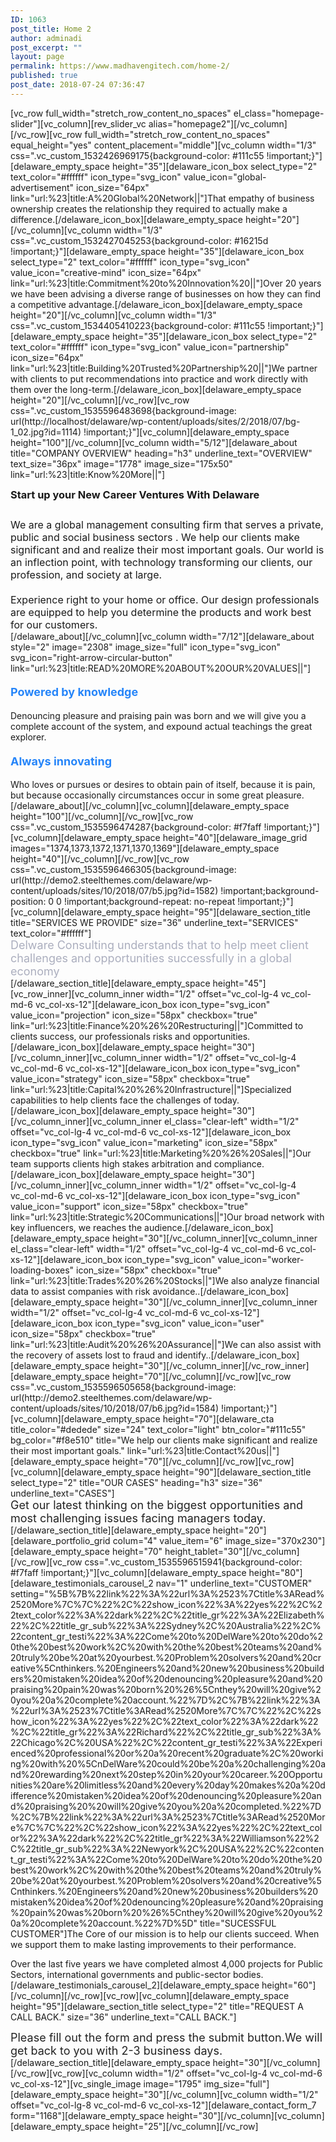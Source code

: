 ```yaml
---
ID: 1063
post_title: Home 2
author: adminadi
post_excerpt: ""
layout: page
permalink: https://www.madhavengitech.com/home-2/
published: true
post_date: 2018-07-24 07:36:47
---
```

[vc_row full_width="stretch_row_content_no_spaces" el_class="homepage-slider"][vc_column][rev_slider_vc alias="homepage2"][/vc_column][/vc_row][vc_row full_width="stretch_row_content_no_spaces" equal_height="yes" content_placement="middle"][vc_column width="1/3" css=".vc_custom_1532426969175{background-color: #111c55 !important;}"][delaware_empty_space height="35"][delaware_icon_box select_type="2" text_color="#ffffff" icon_type="svg_icon" value_icon="global-advertisement" icon_size="64px" link="url:%23|title:A%20Global%20Network||"]That empathy of business ownership creates the relationship they required to actually make a difference.[/delaware_icon_box][delaware_empty_space height="20"][/vc_column][vc_column width="1/3" css=".vc_custom_1532427045253{background-color: #16215d !important;}"][delaware_empty_space height="35"][delaware_icon_box select_type="2" text_color="#ffffff" icon_type="svg_icon" value_icon="creative-mind" icon_size="64px" link="url:%23|title:Commitment%20to%20Innovation%20||"]Over 20 years we have been advising a diverse
range of businesses on how they can find a competitive advantage.[/delaware_icon_box][delaware_empty_space height="20"][/vc_column][vc_column width="1/3" css=".vc_custom_1534405410223{background-color: #111c55 !important;}"][delaware_empty_space height="35"][delaware_icon_box select_type="2" text_color="#ffffff" icon_type="svg_icon" value_icon="partnership" icon_size="64px" link="url:%23|title:Building%20Trusted%20Partnership%20||"]We partner with clients to put recommendations into practice
and work directly with them over the long-term.[/delaware_icon_box][delaware_empty_space height="20"][/vc_column][/vc_row][vc_row css=".vc_custom_1535596483698{background-image: url(http://localhost/delaware/wp-content/uploads/sites/2/2018/07/bg-1_02.jpg?id=1114) !important;}"][vc_column][delaware_empty_space height="100"][/vc_column][vc_column width="5/12"][delaware_about title="COMPANY OVERVIEW" heading="h3" underline_text="OVERVIEW" text_size="36px" image="1778" image_size="175x50" link="url:%23|title:Know%20More||"]
<h3 style="margin-top: 0;margin-bottom: 28px">Start up your New Career Ventures With Delaware</h3>
<div style="margin-bottom: 20px;font-size: 16px">We are a global management consulting firm that serves a private, public and social business sectors . We help our clients make significant and and realize their most important goals. Our world is an inflection point, with technology transforming our clients, our profession, and society at large.</div>
<div style="font-size: 16px">Experience right to your home or office. Our design professionals are equipped to help you determine the products and work best for our customers.</div>
[/delaware_about][/vc_column][vc_column width="7/12"][delaware_about style="2" image="2308" image_size="full" icon_type="svg_icon" svg_icon="right-arrow-circular-button" link="url:%23|title:READ%20MORE%20ABOUT%20OUR%20VALUES||"]
<h4><span style="color: #2685f9;font-size: 18px">Powered by knowledge</span></h4>
<div class="text-left">Denouncing pleasure and praising pain was born and we will give you a complete account of the system, and expound actual teachings
the great explorer.</div>
<div class="line"></div>
<h4><span style="color: #2685f9;font-size: 18px">Always innovating</span></h4>
<div class="text-left">Who loves or pursues or desires to obtain pain of itself, because it is pain, but because occasionally circumstances occur in some great pleasure.</div>
[/delaware_about][/vc_column][vc_column][delaware_empty_space height="100"][/vc_column][/vc_row][vc_row css=".vc_custom_1535596474287{background-color: #f7faff !important;}"][vc_column][delaware_empty_space height="40"][delaware_image_grid images="1374,1373,1372,1371,1370,1369"][delaware_empty_space height="40"][/vc_column][/vc_row][vc_row css=".vc_custom_1535596466305{background-image: url(http://demo2.steelthemes.com/delaware/wp-content/uploads/sites/10/2018/07/b5.jpg?id=1582) !important;background-position: 0 0 !important;background-repeat: no-repeat !important;}"][vc_column][delaware_empty_space height="95"][delaware_section_title title="SERVICES WE PROVIDE" size="36" underline_text="SERVICES" text_color="#ffffff"]
<div style="color: #abaebe;font-size: 18px">Delware Consulting understands that to help meet client challenges and
opportunities successfully in a global economy</div>
[/delaware_section_title][delaware_empty_space height="45"][vc_row_inner][vc_column_inner width="1/2" offset="vc_col-lg-4 vc_col-md-6 vc_col-xs-12"][delaware_icon_box icon_type="svg_icon" value_icon="projection" icon_size="58px" checkbox="true" link="url:%23|title:Finance%20%26%20Restructuring||"]Committed to clients success, our professionals risks and opportunities.[/delaware_icon_box][delaware_empty_space height="30"][/vc_column_inner][vc_column_inner width="1/2" offset="vc_col-lg-4 vc_col-md-6 vc_col-xs-12"][delaware_icon_box icon_type="svg_icon" value_icon="strategy" icon_size="58px" checkbox="true" link="url:%23|title:Capital%20%26%20Infrastructure||"]Specialized capabilities to help clients face the challenges of today.[/delaware_icon_box][delaware_empty_space height="30"][/vc_column_inner][vc_column_inner el_class="clear-left" width="1/2" offset="vc_col-lg-4 vc_col-md-6 vc_col-xs-12"][delaware_icon_box icon_type="svg_icon" value_icon="marketing" icon_size="58px" checkbox="true" link="url:%23|title:Marketing%20%26%20Sales||"]Our team supports clients high stakes arbitration and compliance.[/delaware_icon_box][delaware_empty_space height="30"][/vc_column_inner][vc_column_inner width="1/2" offset="vc_col-lg-4 vc_col-md-6 vc_col-xs-12"][delaware_icon_box icon_type="svg_icon" value_icon="support" icon_size="58px" checkbox="true" link="url:%23|title:Strategic%20Communications||"]Our broad network with key influencers, we reaches the audience.[/delaware_icon_box][delaware_empty_space height="30"][/vc_column_inner][vc_column_inner el_class="clear-left" width="1/2" offset="vc_col-lg-4 vc_col-md-6 vc_col-xs-12"][delaware_icon_box icon_type="svg_icon" value_icon="worker-loading-boxes" icon_size="58px" checkbox="true" link="url:%23|title:Trades%20%26%20Stocks||"]We also analyze financial data to assist companies with risk avoidance..[/delaware_icon_box][delaware_empty_space height="30"][/vc_column_inner][vc_column_inner width="1/2" offset="vc_col-lg-4 vc_col-md-6 vc_col-xs-12"][delaware_icon_box icon_type="svg_icon" value_icon="user" icon_size="58px" checkbox="true" link="url:%23|title:Audit%20%26%20Assurance||"]We can also assist with the recovery of assets lost to fraud and identify..[/delaware_icon_box][delaware_empty_space height="30"][/vc_column_inner][/vc_row_inner][delaware_empty_space height="70"][/vc_column][/vc_row][vc_row css=".vc_custom_1535596505658{background-image: url(http://demo2.steelthemes.com/delaware/wp-content/uploads/sites/10/2018/07/b6.jpg?id=1584) !important;}"][vc_column][delaware_empty_space height="70"][delaware_cta title_color="#dedede" size="24" text_color="light" btn_color="#111c55" bg_color="#f8e510" title="We help our clients make significant and realize their most important goals." link="url:%23|title:Contact%20us||"][delaware_empty_space height="70"][/vc_column][/vc_row][vc_row][vc_column][delaware_empty_space height="90"][delaware_section_title select_type="2" title="OUR CASES" heading="h3" size="36" underline_text="CASES"]
<div style="color: #222;font-size: 18px">Get our latest thinking on the biggest opportunities and most challenging
issues facing managers today.</div>
[/delaware_section_title][delaware_empty_space height="20"][delaware_portfolio_grid colum="4" value_item="6" image_size="370x230"][delaware_empty_space height="70" height_tablet="30"][/vc_column][/vc_row][vc_row css=".vc_custom_1535596515941{background-color: #f7faff !important;}"][vc_column][delaware_empty_space height="80"][delaware_testimonials_carousel_2 nav="1" underline_text="CUSTOMER" setting="%5B%7B%22link%22%3A%22url%3A%2523%7Ctitle%3ARead%2520More%7C%7C%22%2C%22show_icon%22%3A%22yes%22%2C%22text_color%22%3A%22dark%22%2C%22title_gr%22%3A%22Elizabeth%22%2C%22title_gr_sub%22%3A%22Sydney%2C%20Australia%22%2C%22content_gr_testi%22%3A%22Come%20to%20DelWare%20to%20do%20the%20best%20work%2C%20with%20the%20best%20teams%20and%20truly%20be%20at%20yourbest.%20Problem%20solvers%20and%20creative%5Cnthinkers.%20Engineers%20and%20new%20business%20builders%20mistaken%20idea%20of%20denouncing%20pleasure%20and%20praising%20pain%20was%20born%20%26%5Cnthey%20will%20give%20you%20a%20complete%20account.%22%7D%2C%7B%22link%22%3A%22url%3A%2523%7Ctitle%3ARead%2520More%7C%7C%22%2C%22show_icon%22%3A%22yes%22%2C%22text_color%22%3A%22dark%22%2C%22title_gr%22%3A%22Richard%22%2C%22title_gr_sub%22%3A%22Chicago%2C%20USA%22%2C%22content_gr_testi%22%3A%22Experienced%20professional%20or%20a%20recent%20graduate%2C%20working%20with%20%5CnDelWare%20could%20be%20a%20challenging%20and%20rewarding%20next%20step%20in%20your%20career.%20Opportunities%20are%20limitless%20and%20every%20day%20makes%20a%20difference%20mistaken%20idea%20of%20denouncing%20pleasure%20and%20praising%20%20will%20give%20you%20a%20completed.%22%7D%2C%7B%22link%22%3A%22url%3A%2523%7Ctitle%3ARead%2520More%7C%7C%22%2C%22show_icon%22%3A%22yes%22%2C%22text_color%22%3A%22dark%22%2C%22title_gr%22%3A%22Williamson%22%2C%22title_gr_sub%22%3A%22Newyork%2C%20USA%22%2C%22content_gr_testi%22%3A%22Come%20to%20DelWare%20to%20do%20the%20best%20work%2C%20with%20the%20best%20teams%20and%20truly%20be%20at%20yourbest.%20Problem%20solvers%20and%20creative%5Cnthinkers.%20Engineers%20and%20new%20business%20builders%20mistaken%20idea%20of%20denouncing%20pleasure%20and%20praising%20pain%20was%20born%20%26%5Cnthey%20will%20give%20you%20a%20complete%20account.%22%7D%5D" title="SUCESSFUL CUSTOMER"]The Core of our mission is to help our clients succeed. When we support them to make lasting improvements to their performance.

Over the last five years we have completed almost <span class="main-color">4,000 projects</span> for Public Sectors, international governments and public-sector bodies.[/delaware_testimonials_carousel_2][delaware_empty_space height="60"][/vc_column][/vc_row][vc_row][vc_column][delaware_empty_space height="95"][delaware_section_title select_type="2" title="REQUEST A CALL BACK." size="36" underline_text="CALL BACK."]
<div style="color: #222;font-size: 18px">Please fill out the form and press the submit button.We will get back to you
with 2-3 business days.</div>
[/delaware_section_title][delaware_empty_space height="30"][/vc_column][/vc_row][vc_row][vc_column width="1/2" offset="vc_col-lg-4 vc_col-md-6 vc_col-xs-12"][vc_single_image image="1795" img_size="full"][delaware_empty_space height="30"][/vc_column][vc_column width="1/2" offset="vc_col-lg-8 vc_col-md-6 vc_col-xs-12"][delaware_contact_form_7 form="1168"][delaware_empty_space height="30"][/vc_column][vc_column][delaware_empty_space height="25"][/vc_column][/vc_row]